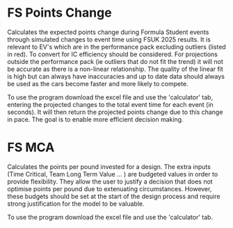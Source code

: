 # FS Points Change
Calculates the expected points change during Formula Student events through simulated changes to event time using FSUK 2025 results. It is relevant to EV's which are in the performance pack excluding outliers (listed in red). To convert for IC efficiency should be considered. For projections outside the performance pack (ie outliers that do not fit the trend) it will not be accurate as there is a non-linear relationship. The quality of the linear fit is high but can always have inaccuracies and up to date data should always be used as the cars become faster and more likely to compete.

To use the program download the excel file and use the 'calculator' tab, entering the projected changes to the total event time for each event (in seconds). It will then return the projected points change due to this change in pace. The goal is to enable more efficient decision making. 

# FS MCA
Calculates the points per pound invested for a design. The extra inputs (Time Critical, Team Long Term Value … ) are budgeted values in order to provide flexibility. They allow the user to justify a decision that does not optimise points per pound due to extenuating circumstances. However, these budgets should be set at the start of the design process and require strong justification for the model to be valuable.

To use the program download the excel file and use the 'calculator' tab.